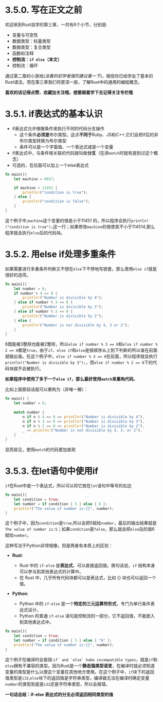 # 3.5.0. 写在正文之前
欢迎来到Rust自学的第三章，一共有6个小节，分别是:
- 变量与可变性
- 数据类型：标量类型
- 数据类型：复合类型
- 函数和注释
- **控制流：`if else`（本文）**
- 控制流：循环

通过第二章的小游戏(*没看的初学者强烈建议看一下*)，相信你已经学会了基本的Rust语法，而在第三章我们将更深一层，了解Rust中的通用的编程概念。

**喜欢的话记得点赞、收藏加关注哦，想要跟着学下去记得关注专栏哦**

# 3.5.1. if表达式的基本认识
- if表达式允许根据条件来执行不同的代码分支操作
  - 这个条件**必须是**布尔类型。这点**不同于**Ruby、JS和C++,它们会把if后的非布尔类型转换为布尔类型
  - 条件可以是一个字面值、一个表达式或是一个变量
- if表达式中，与条件相关联的代码就叫做**分支**（在讲`match`时就有提到过这个概念）
- 可选的，在后面可以加上一个else表达式
```rust
fn main(){
	let machine = 6657;

	if machine < 11451 {
		println!("condition is true");
	} else {
		println!("condition is false");
	}
}
```
这个例子中,`machine`这个变量的值是小于11451 的，所以程序会执行`println!("condition is true");`这一行；如果修改`machine`的值使其不小于114514,那么程序就会执行`else`后的代码块。

# 3.5.2. 用else if处理多重条件
如果需要进行多重条件判断又不想在`else`下不停地写嵌套，那么使用`else if`就是很好的选项。
```rust
fn main(){
	let number = 6;
	if number % 4 == 0 {
		println!("Number is divisible by 4");
	} else if number % 3 == 0 {
		println!("Number is divisible by 3");
	} else if number % 2 == 0 {
		println!("Number is divisible by 2");
	} else {
		println!("Number is nor divisible by 4, 3 or 2");
	}
}
```
6既能被3整除也能被2整除，所以`else if number % 3 == 0`和`else if number % 2 == 0`都是`true`，由于`if`、`else if`和`else`是按顺序从上到下判断的所以谁在前面就输出谁。在这个例子中，`else if number % 3 == 0`在前面，所以程序就会执行`println!("Number is divisible by 3");`，而`else if number % 2 == 0`下的代码块就不会被执行。

**如果程序中使用了多于一个`else if`，那么最好使用`match`来重构代码**。

比如上面那段话就可以重构为（非唯一解）：
```rust
fn main() {
    let number = 6;
    
    match number {
        n if n % 4 == 0 => println!("Number is divisible by 4"),
        n if n % 3 == 0 => println!("Number is divisible by 3"),
        n if n % 2 == 0 => println!("Number is divisible by 2"),
        _ => println!("Number is not divisible by 4, 3, or 2"),
    }
}
```
显而易见，使用`match`的代码更加直观

# 3.5.3. 在let语句中使用if
`if`在Rust中是一个表达式，所以可以将它放在`let`语句中等号的右边
```rust
fn main(){
	let condition = true;
	let number = if condition { 5 } else { 6 };
	println!("The value of number is:{}", number);
}
```
这个例子中，因为`condition`是`true`,所以会把5赋给`number`，最后的输出结果就是`The value of number is:5`；如果`condition`是`false`，那么就会把`else`后的值6赋给`number`。

这种写法于Python非常相像，但是两者有本质上的区别：
- **Rust**:
  - Rust 中的 `if-else` 是**表达式**，可以直接返回值。换句话说，`if` 结构本身可以参与到其他表达式的计算中。
  - 在 Rust 中，几乎所有代码块都可以是表达式，比如 {} 块也可以返回一个值。

- **Python**:
  - Python 中的 `if-else` 是一个**特定的三元运算符形式**，专门为单行条件表达式设计。
  - Python 的普通 `if-else` 语句是控制流的一部分，它不返回值，不能嵌入到其他表达式中。

```rust
fn main(){
	let condition = true;
	let number = if condition { 5 } else { "6" };
	println!("The value of number is:{}", number);
}
```
这个例子在编译时会报错:``if` and `else` habe incompatible types``，就是`if`和`else`拥有不兼容的类型。因为Rust是一个**静态强类型语言**，在编译时就必须知道变量的类型是什么以便这个变量在其他地方使用。在这个例子中，`if`块下的返回值类型是`i32`,`else`块下的返回值是字符串类型，编译器无法在编译时确定变量`number`的类型到底是`i32`还是字符串类型，所以会报错。

**一句话总结：if-else 表达式的分支必须返回相同类型的值**
